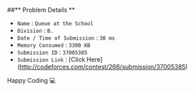 ##** Problem Details **
 
- `Name`                      : `Queue at the School`
- `Division`                  : `B.`
- `Date / Time of Submission` : `30 ms`
- `Memory Consumed`           : `3300 KB`
- `Submission ID`             : `37005385`
- `Submission Link`           : [Click Here] (http://codeforces.com/contest/266/submission/37005385)

Happy Coding  :computer: